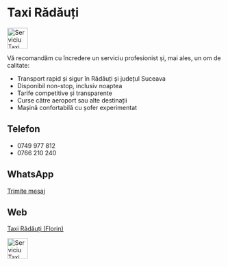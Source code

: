 # Taxi Rădăuți

<img src="/taxi-band.svg" class="w-full" style="height:3rem" alt="Serviciu Taxi Rădăuți" />

Vă recomandăm cu încredere un serviciu profesionist și, mai ales, un om de calitate:

- Transport rapid și sigur în Rădăuți și județul Suceava
- Disponibil non-stop, inclusiv noaptea
- Tarife competitive și transparente
- Curse către aeroport sau alte destinații
- Mașină confortabilă cu șofer experimentat

## Telefon

- 0749 977 812
- 0766 210 240

## WhatsApp

[Trimite mesaj](https://wa.me/40766210240?text=Salut,%20a%C8%99%20vrea%20s%C4%83%20rezerv%20un%20taxi%20%C3%AEn%20R%C4%83d%C4%83u%C8%9Bi)

## Web

[Taxi Rădăuți (Florin)](https://taxiflorin-radauti.ro/)

<img src="/taxi-band.svg" class="w-full" style="height:3rem" alt="Serviciu Taxi Rădăuți" />
